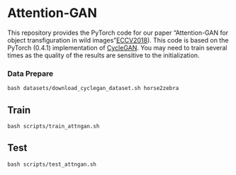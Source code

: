 # Attention-GAN
This repository provides the PyTorch code for our paper “Attention-GAN for object transfiguration in wild images”[ECCV2018](https://eccv2018.org/openaccess/content_ECCV_2018/papers/Xinyuan_Chen_Attention-GAN_for_Object_ECCV_2018_paper.pdf)). This code is based on the PyTorch (0.4.1) implementation of [CycleGAN](https://github.com/junyanz/pytorch-CycleGAN-and-pix2pix). You may need to train several times as the quality of the results are sensitive to the initialization.
### Data Prepare
    bash datasets/download_cyclegan_dataset.sh horse2zebra
## Train
    bash scripts/train_attngan.sh

## Test
    bash scripts/test_attngan.sh
